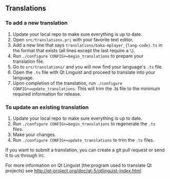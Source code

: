 ## Translations

### To add a new translation

1. Update your local repo to make sure everything is up to date.
2. Open `src/translations.pri` with your favorite text editor.
3. Add a new line that says `translations/baka-mplayer_{lang-code}.ts` in the format that exists (all lines except the last require a `\`).
4. Run `./configure CONFIG+=begin_translations` to prepare your translation file.
5. Go to `src/translations/` and you will now find your language's `.ts` file.
6. Open the `.ts` file with Qt Linguist and proceed to translate into your language.
7. Upon completion of the translation, run `./configure CONFIG+=update_translations`. This will trim the .ts file to the minimum required information for release.

### To update an existing translation

1. Update your local repo to make sure everything is up to date.
2. Run `./configure CONFIG+=begin_translations` to regenerate the `.ts` files.
3. Make your changes.
4. Run `./configure CONFIG+=update_translations` to trim the `.ts` files.

If you want to submit a translation, you can create a git pull request or send it to us through irc.

For more information on Qt Linguist (the program used to translate Qt projects) see http://qt-project.org/doc/qt-5/qtlinguist-index.html